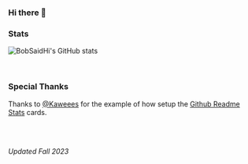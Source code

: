 ### Hi there 👋

### Stats

![BobSaidHi's GitHub stats](https://github-readme-stats.vercel.app/api?username=BobSaidHi&show_icons=true&theme=transparent)

<!--![Top Langs](https://github-readme-stats.vercel.app/api/top-langs/?username=BobSaidHi&exclude_repo)--!>

<!--
**BobSaidHi/BobSaidHi** is a ✨ _special_ ✨ repository because its `README.md` (this file) appears on your GitHub profile.

Here are some ideas to get you started:

- 🔭 I’m currently working on ...
- 🌱 I’m currently learning ...
- 👯 I’m looking to collaborate on ...
- 🤔 I’m looking for help with ...
- 💬 Ask me about ...
- 📫 How to reach me: ...
- 😄 Pronouns: ...
- ⚡ Fun fact: ...
-->

<br>

### Special Thanks

Thanks to [@Kaweees](https://github.com//Kaweees/blob/master/README.md?plain=1) for the example of how setup the [Github Readme Stats](https://github.com/anuraghazra/github-readme-stats#readme) cards.

<br>
<br>

_Updated Fall 2023_

